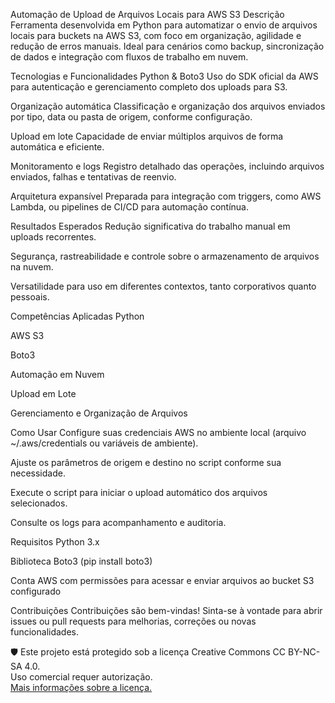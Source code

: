 Automação de Upload de Arquivos Locais para AWS S3
Descrição
Ferramenta desenvolvida em Python para automatizar o envio de arquivos locais para buckets na AWS S3, com foco em organização, agilidade e redução de erros manuais. Ideal para cenários como backup, sincronização de dados e integração com fluxos de trabalho em nuvem.

Tecnologias e Funcionalidades
Python & Boto3
Uso do SDK oficial da AWS para autenticação e gerenciamento completo dos uploads para S3.

Organização automática
Classificação e organização dos arquivos enviados por tipo, data ou pasta de origem, conforme configuração.

Upload em lote
Capacidade de enviar múltiplos arquivos de forma automática e eficiente.

Monitoramento e logs
Registro detalhado das operações, incluindo arquivos enviados, falhas e tentativas de reenvio.

Arquitetura expansível
Preparada para integração com triggers, como AWS Lambda, ou pipelines de CI/CD para automação contínua.

Resultados Esperados
Redução significativa do trabalho manual em uploads recorrentes.

Segurança, rastreabilidade e controle sobre o armazenamento de arquivos na nuvem.

Versatilidade para uso em diferentes contextos, tanto corporativos quanto pessoais.

Competências Aplicadas
Python

AWS S3

Boto3

Automação em Nuvem

Upload em Lote

Gerenciamento e Organização de Arquivos

Como Usar
Configure suas credenciais AWS no ambiente local (arquivo ~/.aws/credentials ou variáveis de ambiente).

Ajuste os parâmetros de origem e destino no script conforme sua necessidade.

Execute o script para iniciar o upload automático dos arquivos selecionados.

Consulte os logs para acompanhamento e auditoria.

Requisitos
Python 3.x

Biblioteca Boto3 (pip install boto3)

Conta AWS com permissões para acessar e enviar arquivos ao bucket S3 configurado

Contribuições
Contribuições são bem-vindas! Sinta-se à vontade para abrir issues ou pull requests para melhorias, correções ou novas funcionalidades.



🛡️ Este projeto está protegido sob a licença Creative Commons CC BY-NC-SA 4.0.  
Uso comercial requer autorização.  
[Mais informações sobre a licença.](https://creativecommons.org/licenses/by-nc-sa/4.0/deed.pt_BR)

